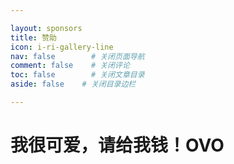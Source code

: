 ```yaml
---

layout: sponsors
title: 赞助
icon: i-ri-gallery-line
nav: false        # 关闭页面导航
comment: false    # 关闭评论
toc: false        # 关闭文章目录
aside: false    # 关闭目录边栏

---
```


# 我很可爱，请给我钱！OVO

<YunSponsor/>
<spon />